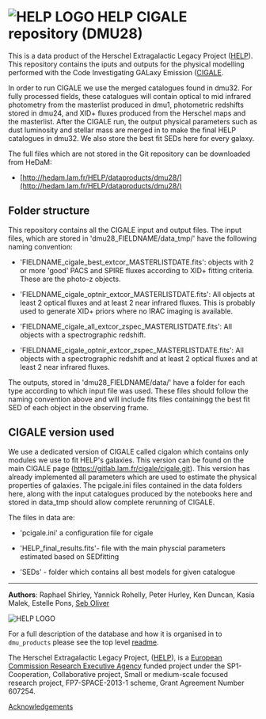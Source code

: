 # ![HELP LOGO](https://avatars1.githubusercontent.com/u/7880370?s=75&v=4) HELP CIGALE repository (DMU28)


This is a data product of the Herschel Extragalactic Legacy Project ([HELP](http://www.herschel.sussex.ac.uk)). This repository contains the iputs and outputs for the physical modelling performed with the Code Investigating GALaxy Emission ([CIGALE](https://cigale.lam.fr/).

In order to run CIGALE we use the merged catalogues found in dmu32. For fully processed fields, these catalogues will contain optical to mid infrared photometry from the masterlist produced in dmu1, photometric redshifts stored in dmu24, and XID+ fluxes produced from the Herschel maps and the masterlist. After the CIGALE run, the output physical parameters such as dust luminosity and stellar mass are merged in to make the final HELP catalogues in dmu32. We also store the best fit SEDs here for every galaxy.

The full files which are not stored in the Git repository can be downloaded from HeDaM:

- [http://hedam.lam.fr/HELP/dataproducts/dmu28/](http://hedam.lam.fr/HELP/dataproducts/dmu28/)

Folder structure
----------------

This repository contains all the CIGALE input and output files. The input files, which are stored in 'dmu28_FIELDNAME/data_tmp/' have the following naming convention:

 - 'FIELDNAME_cigale_best_extcor_MASTERLISTDATE.fits': objects with 2 or more 'good' PACS and SPIRE fluxes according to XID+ fitting criteria. These are the photo-z objects.
 
 - 'FIELDNAME_cigale_optnir_extcor_MASTERLISTDATE.fits': All objects at least 2 optical fluxes and at least 2 near infrared fluxes. This is probably used to generate XID+ priors where no IRAC imaging is available.

 - 'FIELDNAME_cigale_all_extcor_zspec_MASTERLISTDATE.fits': All objects with a spectrographic redshift.

 - 'FIELDNAME_cigale_optnir_extcor_zspec_MASTERLISTDATE.fits': All objects with a spectrographic redshift and at least 2 optical fluxes and at least 2 near infrared fluxes.

The outputs, stored in 'dmu28_FIELDNAME/data/' have a folder for each type according to which input file was used. These files should follow the naming convention above and will include fits files containingg the best fit SED of each object in the observing frame.

CIGALE version used
--------------------

We use a dedicated version of CIGALE called cigalon which contains only modules we use to fit HELP's galaxies. This version can be found on the main CIGALE page (https://gitlab.lam.fr/cigale/cigale.git). This version has already implemented all parameters which are used to estimate the physical properties of galaxies. The pcigale.ini files contained in the data folders here, along with the input catalogues produced by the notebooks here and stored in data_tmp should allow complete rerunning of CIGALE.

The files in data are:

- 'pcigale.ini' a configuration file for cigale
 
- 'HELP_final_results.fits'- file with the main physcial parameters estimated based on SEDfitting

- 'SEDs' - folder which contains all best models for given catalogue

-------------------------------------------------------------------------------

**Authors**: Raphael Shirley, Yannick Rohelly, Peter Hurley, Ken Duncan, Kasia Malek, Estelle Pons, [Seb Oliver](http://www.sussex.ac.uk/profiles/91548)

 ![HELP LOGO](https://avatars1.githubusercontent.com/u/7880370?s=75&v=4)
 
For a full description of the database and how it is organised in to `dmu_products` please see the top level [readme](../readme.md).
 
The Herschel Extragalactic Legacy Project, ([HELP](http://herschel.sussex.ac.uk/)), is a [European Commission Research Executive Agency](https://ec.europa.eu/info/departments/research-executive-agency_en)
funded project under the SP1-Cooperation, Collaborative project, Small or medium-scale focused research project, FP7-SPACE-2013-1 scheme, Grant Agreement
Number 607254.

[Acknowledgements](http://herschel.sussex.ac.uk/acknowledgements)
